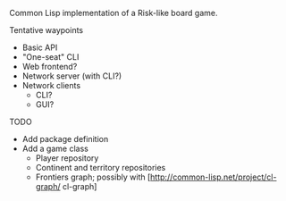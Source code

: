 Common Lisp implementation of a Risk-like board game.

Tentative waypoints
  * Basic API
  * "One-seat" CLI
  * Web frontend?
  * Network server (with CLI?)
  * Network clients
    * CLI?
    * GUI?

TODO
  * Add package definition
  * Add a game class
    * Player repository
    * Continent and territory repositories
    * Frontiers graph; possibly with [http://common-lisp.net/project/cl-graph/ cl-graph]

